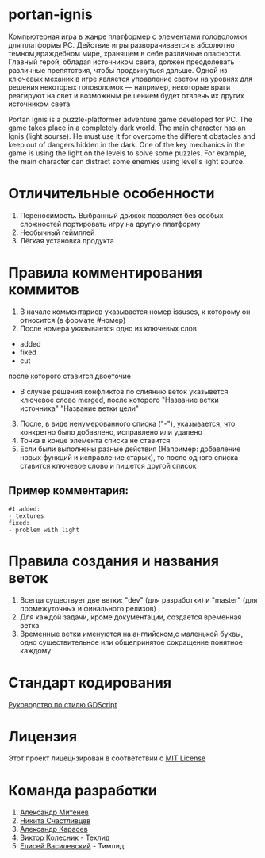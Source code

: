 # portan-ignis
Компьютерная игра в жанре платформер с элементами головоломки для платформы PC. Действие игры разворачивается в абсолютно темном,враждебном мире, хранящем в себе различные опасности. Главный герой, обладая источником света, должен преодолевать различные препятствия, чтобы продвинуться дальше. Одной из ключевых механик в игре является управление светом на уровнях для решения некоторых головоломок — например, некоторые враги реагируют на свет и возможным решением будет отвлечь их других источником света. 


Portan Ignis is a puzzle-platformer adventure game developed for PC. The game takes place in a completely dark world. The main character has an Ignis (light sourse). He must use it for overcome the different obstacles and keep out of dangers hidden in the dark. One of the key mechanics in the game is using the light on the levels to solve some puzzles. For example, the main character can distract some enemies using level's light source.


# Отличительные особенности
1.  Переносимость. Выбранный движок позволяет без особых сложностей портировать игру на другую платформу
2.  Необычный геймплей
3.  Лёгкая установка продукта  


# Правила комментирования коммитов
1. В начале комментариев указывается номер issuses, к которому он относится (в формате #номер)
2. После номера указывается одно из ключевых слов
- added 
- fixed 
- cut 

после которого ставится двоеточие
- В случае решения конфликтов по слиянию веток указывется ключевое слово merged, после которого "Название ветки источника" "Название ветки цели"
3. После, в виде ненумерованного списка ("-"), указывается, что конкретно было добавлено, исправлено или удалено
4. Точка в конце элемента списка не ставится
5. Если были выполнены разные действия (Например: добавление новых функций и исправление старых), то после одного списка ставится ключевое слово и пишется другой список

## Пример комментария:
```
#1 added:
- textures
fixed:
- problem with light 
```


# Правила создания и названия веток
1. Всегда существует две ветки: "dev" (для разработки) и "master" (для промежуточных и финального релизов)
2. Для каждой задачи, кроме документации, создается временная ветка
3. Временные ветки именуются на английском,с маленькой буквы, одно существительное или общепринятое сокращение понятное каждому


# Стандарт кодирования
[Руководство по стилю GDScript](https://docs.godotengine.org/ru/latest/getting_started/scripting/gdscript/gdscript_styleguide.html)


# Лицензия
Этот проект лицецнзирован в соответствии с [MIT License](https://github.com/re1nex/portan-ignis/blob/master/LICENSE)


# Команда разработки
1. [Александр Митенев](https://github.com/mitenevav)
2. [Никита Счастливцев](https://github.com/NikitaS4)
3. [Александр Карасев](https://github.com/MethaHardworker)
4. [Виктор Колесник](https://github.com/VsevolodMelnikov) - Техлид 
5. [Елисей Василевский](https://github.com/re1nex) - Тимлид 
